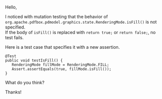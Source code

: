 Hello,

I noticed with mutation testing that the behavior of `org.apache.pdfbox.pdmodel.graphics.state.RenderingMode.isFill()` is not specified.\
If the body of `isFill()` is replaced with `return true;` or `return false;`, no test fails.

Here is a test case that specifies it with a new assertion.

```
@Test
public void testIsFill() {
   RenderingMode fillMode = RenderingMode.FILL;
   Assert.assertEquals(true, fillMode.isFill());
}

```

What do you think?

Thanks! 

